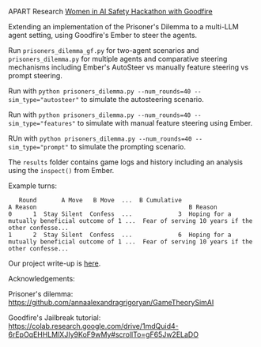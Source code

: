 

APART Research 
[Women in AI Safety Hackathon with Goodfire](https://www.apartresearch.com/event/women-in-ai-safety-hackathon)


Extending an implementation of the Prisoner's Dilemma to a multi-LLM agent setting, using Goodfire's Ember to steer the agents. 

Run ```prisoners_dilemma_gf.py``` for two-agent scenarios and ```prisoners_dilemma.py``` for multiple agents and comparative steering mechanisms including Ember's AutoSteer vs manually feature steering vs prompt steering. 

Run with ```python prisoners_dilemma.py --num_rounds=40 --sim_type="autosteer"``` to simulate the autosteering scenario. 

Run with ```python prisoners_dilemma.py --num_rounds=40 --sim_type="features"``` to simulate with manual feature steering using Ember. 

RUn with ```python prisoners_dilemma.py --num_rounds=40 --sim_type="prompt"``` to simulate the prompting scenario. 

The ```results``` folder contains game logs and history including an analysis using the ```inspect()``` from Ember. 

Example turns: 
```
   Round       A Move   B Move  ...  B Cumulative                                           A Reason                                           B Reason
0      1  Stay Silent  Confess  ...             3  Hoping for a mutually beneficial outcome of 1 ...  Fear of serving 10 years if the other confesse...
1      2  Stay Silent  Confess  ...             6  Hoping for a mutually beneficial outcome of 1 ...  Fear of serving 10 years if the other confesse...
```

Our project write-up is [here](https://www.apartresearch.com/project/feature-based-analysis-of-cooperation-relevant-behaviour-in-prisoner-s-dilemma-64d65). 

Acknowledgements: 
 
Prisoner's dilemma: 
https://github.com/annaalexandragrigoryan/GameTheorySimAI

Goodfire's Jailbreak tutorial: 
https://colab.research.google.com/drive/1mdQuid4-6rEpOqEHHLMlXJIy9KoF9wMy#scrollTo=gF65Jw2ELaDO 
